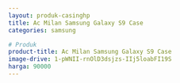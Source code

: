 ```yaml
---
layout: produk-casinghp
title: Ac Milan Samsung Galaxy S9 Case
categories: samsung

# Produk
product-title: Ac Milan Samsung Galaxy S9 Case
image-drive: 1-pWNII-rnOlD3dsjzs-IIj5loabFI19S
harga: 90000
---
```

